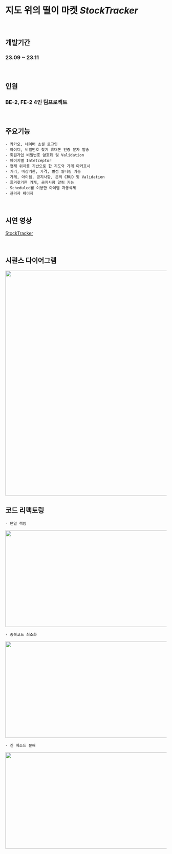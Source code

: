  # 지도 위의 떨이 마켓   *StockTracker* 

<br>
 
   ## 개발기간 
   ### 23.09 ~ 23.11 

   <br>

   ## 인원
   ### BE-2, FE-2 4인 팀프로젝트

  <br>
  
   ## 주요기능
    - 카카오, 네이버 소셜 로그인
    - 아이디, 비밀번호 찾기 휴대폰 인증 문자 발송
    - 회원가입 비밀번호 암호화 및 Validation
    - 페이지별 Intetceptor
    - 현재 위치를 기반으로 한 지도와 가게 마커표시
    - 거리, 마감기한, 가격, 별점 필터링 기능
    - 가게, 아이템, 공지사항, 문의 CRUD 및 Validation
    - 즐겨찾기한 가게, 공지사항 알림 기능
    - Scheduled를 이용한 아이템 자동삭제
    - 관리자 페이지

  <br>

  ## 시연 영상
   [StockTracker](https://www.youtube.com/watch?v=KaBPVHFWDTw)

   <br>
   
   ## 시퀀스 다이어그램
   <img src="https://github.com/jeeunKim/jeeunKim/assets/115774268/352c41ac-3483-4749-8a25-2c493849b88d"  width="850" height="700"/>


   <br>
   
   ## 코드 리팩토링
    - 단일 책임   
   <img src="https://github.com/jeeunKim/jeeunKim/assets/115774268/1a7a398e-d2d6-43f6-8b5b-58913d536ab8"  width="700" height="300"/>
    
    - 중복코드 최소화 
   <img src="https://github.com/jeeunKim/jeeunKim/assets/115774268/21b9a4ad-03d6-4873-87b1-9f21284733f9"  width="700" height="300"/>
    
    - 긴 메소드 분해   
   <img src="https://github.com/jeeunKim/jeeunKim/assets/115774268/0bd9a276-4d09-4428-b12f-8ec4361f8962"  width="700" height="300"/>
    
